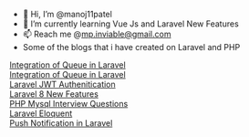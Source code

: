 - 👋 Hi, I’m @manoj11patel
- 🌱 I’m currently learning Vue Js and Laravel New Features 
- 📫 Reach me @mp.inviable@gmail.com
- Some of the blogs that i have created on Laravel and PHP

<a href="https://laravelfacts.blogspot.com/2021/08/integration-of-queue-in-laravel.html">Integration of Queue in Laravel</a>
<br>
<a href="https://laravelfacts.blogspot.com/2021/08/supervisor-integration-in-laravel.html">Integration of Queue in Laravel</a>
<br>
<a href="https://laravelfacts.blogspot.com/2020/09/laravel-jwt-auth.html">Laravel JWT Authenitication</a>
<br>
<a href="https://laravelfacts.blogspot.com/2020/09/laravel-8-new-features.html">Laravel 8 New Features</a>
<br>
<a href="https://laravelfacts.blogspot.com/2020/09/php-mysql-laravel-interview-questions.html">PHP Mysql Interview Questions</a>
<br>
<a href="https://laravelfacts.blogspot.com/2020/08/laravel-eloquent.html">Laravel Eloquent</a>
<br>
<a href="https://laravelfacts.blogspot.com/2020/08/push-notification-in-laravel.html">Push Notification in Laravel</a>

<!---
manoj11patel/manoj11patel is a ✨ special ✨ repository because its `README.md` (this file) appears on your GitHub profile.
You can click the Preview link to take a look at your changes.
--->
